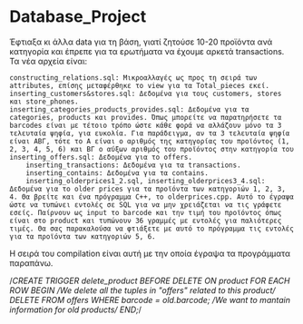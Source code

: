 # Database_Project

Έφτιαξα κι άλλα data για τη βάση, γιατί ζητούσε 10-20 προϊόντα ανά κατηγορία και έπρεπε για τα ερωτήματα να έχουμε αρκετά transactions. Τα νέα αρχεία είναι:

	constructing_relations.sql: Μικροαλλαγές ως προς τη σειρά των attributes, επίσης μεταφέρθηκε το view για τα Total_pieces εκεί.
	inserting_customers&stores.sql: Δεδομένα για τους customers, stores και store_phones.
	inserting_categories_products_provides.sql: Δεδομένα για τα categories, products και provides. Όπως μπορείτε να παρατηρήσετε τα barcodes είναι με τέτοιο τρόπο ώστε κάθε φορά να αλλάζουν μόνο τα 3 τελευταία ψηφία, για ευκολία. Για παράδειγμα, αν τα 3 τελευταία ψηφία είναι ΑΒΓ, τότε το Α είναι ο αριθμός της κατηγορίας του προϊόντος (1, 2, 3, 4, 5, 6) και ΒΓ ο αύξων αριθμός του προϊόντος στην κατηγορία του
	inserting_offers.sql: Δεδομένα για το offers.
        inserting_transactions: Δεδομένα για τα transactions.
        inserting_contains: Δεδομένα για τα contains.
        inserting_olderprices1_2.sql, inserting_olderprices3_4.sql: Δεδομένα για το older prices για τα προϊόντα των κατηγοριών 1, 2, 3, 4. Θα βρείτε και ένα πρόγραμμα C++, το olderprices.cpp. Αυτό το έγραψα ώστε να τυπώνει εντολές σε SQL για να μην χρειάζεται να τις γράφετε εσείς. Παίρνουν ως input το barcode και την τιμή του προϊόντος όπως είναι στο product και τυπώνουν 36 γραμμές με εντολές για παλιότερες τιμές. Θα σας παρακαλούσα να φτιάξετε με αυτό το πρόγραμμα τις εντολές για τα προϊόντα των κατηγοριών 5, 6.
Η σειρά του compilation είναι αυτή με την οποία έγραψα τα προγράμματα παραπάνω.

/*CREATE TRIGGER delete_product BEFORE DELETE ON product
FOR EACH ROW
BEGIN
  /*We delete all the tuples in "offers" related to this product*/
  DELETE FROM offers WHERE barcode = old.barcode;
  /*We want to mantain information for old products*/
END;*/

